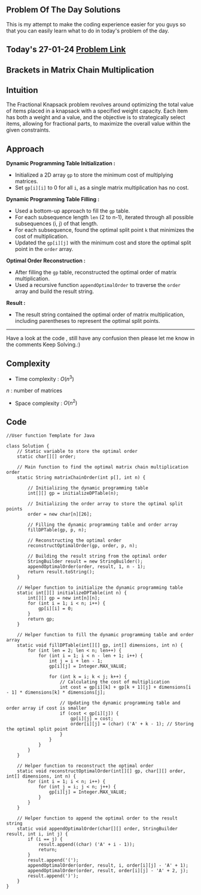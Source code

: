 ## Problem Of The Day Solutions

This is my attempt to make the coding experience easier for you guys so that you can easily learn what to do in today's problem of the day.

## Today's 27-01-24 [Problem Link](https://www.geeksforgeeks.org/problems/brackets-in-matrix-chain-multiplication1024/1)
## Brackets in Matrix Chain Multiplication

## Intuition

The Fractional Knapsack problem revolves around optimizing the total value of items placed in a knapsack with a specified weight capacity. Each item has both a weight and a value, and the objective is to strategically select items, allowing for fractional parts, to maximize the overall value within the given constraints.


## Approach

**Dynamic Programming Table Initialization :**
   - Initialized a 2D array `gp` to store the minimum cost of multiplying matrices.
   - Set `gp[i][i]` to 0 for all `i`, as a single matrix multiplication has no cost.

**Dynamic Programming Table Filling :**
   - Used a bottom-up approach to fill the `gp` table.
   - For each subsequence length `len` (2 to n-1), iterated through all possible subsequences (i, j) of that length.
   - For each subsequence, found the optimal split point `k` that minimizes the cost of multiplication.
   - Updated the `gp[i][j]` with the minimum cost and store the optimal split point in the `order` array.

**Optimal Order Reconstruction :**
   - After filling the `gp` table, reconstructed the optimal order of matrix multiplication.
   - Used a recursive function `appendOptimalOrder` to traverse the `order` array and build the result string.

**Result :**
   - The result string contained the optimal order of matrix multiplication, including parentheses to represent the optimal split points.

---
Have a look at the code , still have any confusion then please let me know in the comments
Keep Solving.:)

## Complexity
- Time complexity : $O(n^3)$
<!-- Add your time complexity here, e.g. $$O())$$ -->
$n$ : number of matrices

- Space complexity : $O(n^2)$
<!-- Add your space complexity here, e.g. $$O(n)$$ -->

## Code 
```
//User function Template for Java

class Solution {
    // Static variable to store the optimal order
    static char[][] order;

    // Main function to find the optimal matrix chain multiplication order
    static String matrixChainOrder(int p[], int n) {
        
        // Initializing the dynamic programming table
        int[][] gp = initializeDPTable(n);
        
        // Initializing the order array to store the optimal split points
        order = new char[n][26]; 

        // Filling the dynamic programming table and order array
        fillDPTable(gp, p, n);
        
        // Reconstructing the optimal order
        reconstructOptimalOrder(gp, order, p, n);

        // Building the result string from the optimal order
        StringBuilder result = new StringBuilder();
        appendOptimalOrder(order, result, 1, n - 1);
        return result.toString();
    }

    // Helper function to initialize the dynamic programming table
    static int[][] initializeDPTable(int n) {
        int[][] gp = new int[n][n];
        for (int i = 1; i < n; i++) {
            gp[i][i] = 0;
        }
        return gp;
    }

    // Helper function to fill the dynamic programming table and order array
    static void fillDPTable(int[][] gp, int[] dimensions, int n) {
        for (int len = 2; len < n; len++) {
            for (int i = 1; i < n - len + 1; i++) {
                int j = i + len - 1;
                gp[i][j] = Integer.MAX_VALUE;

                for (int k = i; k < j; k++) {
                    // Calculating the cost of multiplication
                    int cost = gp[i][k] + gp[k + 1][j] + dimensions[i - 1] * dimensions[k] * dimensions[j];

                    // Updating the dynamic programming table and order array if cost is smaller
                    if (cost < gp[i][j]) {
                        gp[i][j] = cost;
                        order[i][j] = (char) ('A' + k - 1); // Storing the optimal split point
                    }
                }
            }
        }
    }

    // Helper function to reconstruct the optimal order
    static void reconstructOptimalOrder(int[][] gp, char[][] order, int[] dimensions, int n) {
        for (int i = 1; i < n; i++) {
            for (int j = i; j < n; j++) {
                gp[i][j] = Integer.MAX_VALUE;
            }
        }
    }

    // Helper function to append the optimal order to the result string
    static void appendOptimalOrder(char[][] order, StringBuilder result, int i, int j) {
        if (i == j) {
            result.append((char) ('A' + i - 1));
            return;
        }
        result.append('(');
        appendOptimalOrder(order, result, i, order[i][j] - 'A' + 1);
        appendOptimalOrder(order, result, order[i][j] - 'A' + 2, j);
        result.append(')');
    }
}
```

